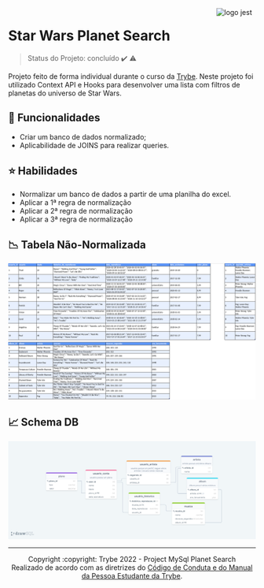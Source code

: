 <img src="https://www.freepnglogos.com/uploads/logo-mysql-png/logo-mysql-mysql-and-moodle-elearningworld-5.png" alt="logo jest" width="80px" align="right">

# Star Wars Planet Search
> Status do Projeto: concluído :heavy_check_mark: :warning:

Projeto feito de forma individual durante o curso da [Trybe](https://www.betrybe.com/). Neste projeto foi utilizado Context API e Hooks para desenvolver uma lista com filtros de planetas do universo de Star Wars.

## 🔧 Funcionalidades
  * Criar um banco de dados normalizado;
  * Aplicabilidade de JOINS para realizar queries.

## :star: Habilidades 
  * Normalizar um banco de dados a partir de uma planilha do excel.
  * Aplicar a 1ª regra de normalização
  * Aplicar a 2ª regra de normalização
  * Aplicar a 3ª regra de normalização

## :chart_with_downwards_trend: Tabela Não-Normalizada
<img src="https://github.com/itscacauinpt/mysql-project-one-for-all/blob/main/non-normalized-tables.png">

## :chart_with_upwards_trend: Schema DB
<img src="https://github.com/itscacauinpt/mysql-project-one-for-all/blob/main/sql-schema-normalized.png">

<hr/>

<div align="center">Copyright :copyright: Trybe 2022 - Project MySql Planet Search
<br/>
Realizado de acordo com as diretrizes do <a href="https://blog.betrybe.com/wp-content/uploads/2020/12/Código-de-Conduta-Trybe-1.pdf" >Código de Conduta e do Manual da Pessoa Estudante da Trybe</a>.</div>
